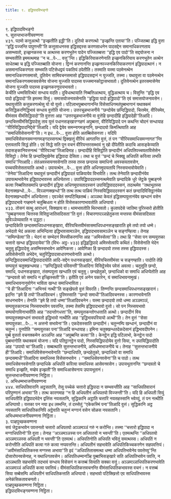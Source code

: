 ```yaml
---
title: ९. इद्धिपादविभङ्गो

---
```

९. इद्धिपादविभङ्गो  
१. सुत्तन्तभाजनीयवण्णना  
४३१. पठमो कत्तुअत्थो ‘‘इज्झतीति इद्धी’’ति। दुतियो करणत्थो ‘‘इज्झन्ति एताया’’ति। पज्‍जितब्बा इद्धि वुत्ता ‘‘इद्धिं पज्‍जन्ति पापुणन्ती’’ति कत्तुसाधनस्स इद्धिसद्दस्स करणसाधनेन पादसद्देन समानाधिकरणताय असम्भवतो, इज्झनकस्स च अत्थस्स करणभूतेन पादेन पज्‍जितब्बत्ता ‘‘इद्धि एव पादो’’ति सद्दयोजना न सम्भवतीति इममत्थमाह ‘‘न च…पे॰… वत्तु’’न्ति। इद्धिकिरियाकरणेनाति इज्झनकिरियाय करणभूतेन अत्थेन साधेतब्बा च इद्धि पज्‍जितब्बाति योजना। द्विन्‍नं करणानन्ति इज्झनपज्‍जनकिरियाकरणानं इद्धिपादत्थानं। न असमानाधिकरणता सम्भवति पटिसेधद्वयं पकतियं ठपेतीति। तस्माति यस्मा पठमेनत्थेन समानाधिकरणसमासो, दुतियेन सामिवचनसमासो इद्धिपादसद्दानं न युज्‍जति, तस्मा। यथावुत्ता वा पठमेनत्थेन समानाधिकरणसमासवसेनेव योजना युज्‍जति पादस्स पज्‍जमानकोट्ठासभावतो। दुतियेनत्थेन इतरसमासेनेव योजना युज्‍जति पादस्स इज्झनकरणूपायभावतो।  
केचीति धम्मसिरित्थेरं सन्धाय वदति। दुविधत्थायाति निब्बत्तिअत्थाय, वुद्धिअत्थाय च। विसुन्ति ‘‘इद्धि एव पादो इद्धिपादो’’ति इमस्मा विसुं। समासयोजनावसेनाति ‘‘इद्धिया पादो इद्धिपादो’’ति एवं समासयोजनावसेन। यथायुत्तोति कत्तुकरणत्थेसु यो यो युत्तो। पटिलाभपुब्बभागानन्ति विसेसाधिगमतंपुब्बभागानं यथाक्‍कमं कत्तिद्धिकरणिद्धिभावं सन्धाय वुत्तोति योजना। उत्तरचूळभाजनीये ‘‘छन्दोयेव छन्दिद्धिपादो, चित्तमेव, वीरियमेव, वीमंसाव वीमंसिद्धिपादो’’ति वुत्तत्ता आह ‘‘उत्तरचूळभाजनीये वा वुत्तेहि छन्दादीहि इद्धिपादेही’’तिआदि।  
छन्दचित्तवीमंसिद्धिपादेसु ताव युत्तं पधानसङ्खारग्गहणं अपुब्बत्ता, वीरियिद्धिपादे पन कथन्ति चोदनं सन्धायाह ‘‘वीरियिद्धिपादनिद्देसे’’तिआदि। यदि द्वेयेव समन्‍नागमङ्गानि, छन्दादयो किमत्थियाति आह ‘‘समाधिविसेसनानी’’ति। न इध…पे॰… वुत्ता होति अतब्बिसेसनत्ता। यदिपि समाधिविसेसनसमन्‍नागमङ्गदस्सनत्थं द्विक्खत्तुं वीरियं आगतन्ति वुत्तं, तं पन ‘‘वीरियसमाधिसमन्‍नागत’’न्ति एत्तावतापि सिद्धं होति। एवं सिद्धे सति पुन वचनं वीरियन्तरसब्भावं नु खो दीपेतीति कदाचि आसङ्केय्याति तदासङ्कानिवत्तनत्थं ‘‘वीरियञ्‍चा’’तिआदिमाह। छन्दादीहि विसिट्ठोति छन्दादीनं अधिपतिपच्‍चयताविसेसेन विसिट्ठो। तेनेव हि छन्दादिमुखेनेव इद्धिपादा देसिता। तथा च वुत्तं ‘‘छन्दं चे भिक्खु अधिपतिं करित्वा लभति समाधि’’न्तिआदि। तंतंअवस्सयनवसेनाति तस्स तस्स छन्दस्स समाधिनो अवस्सयतावसेन, पच्‍चयविसेसतायाति अत्थो। उपायत्थेन…पे॰… वुत्ता होति अधिगमूपायतापि निस्सयभावोयेवाति। ‘‘तेनेवा’’तिआदिना यथावुत्तं छन्दादीनं इद्धिपादतं पाळियायेव विभावेति। तत्थ तेनेवाति छन्दादीनंयेव उपायत्थभावेनेव इद्धिपादभावस्स अधिप्पेतत्ता। उपायिद्धिपाददस्सनत्थमेवाति छन्दादिके धुरे जेट्ठके पुब्बङ्गमे कत्वा निब्बत्तितसमाधि छन्दादीनं इद्धिया अधिगमूपायतादस्सनं उपायिद्धिपाददस्सनं, तदत्थमेव ‘‘तथाभूतस्स वेदनाक्खन्धो…पे॰… विञ्‍ञाणक्खन्धो’’ति तत्थ तत्थ पाळियं निस्सयिद्धिपाददस्सनं कतं छन्दादिविसिट्ठानंयेव वेदनाक्खन्धादीनं अधिप्पेतत्ता। एवञ्‍चेतं सम्पटिच्छितब्बं। अञ्‍ञथा केवलं इद्धिसम्पयुत्तानंयेव खन्धानं वसेन इद्धिपादभावे गय्हमाने चतुब्बिधता न होति विसेसकारणाभावतोति अधिप्पायो।  
४३३. तोसनं सत्थु आराधनं, सिक्खाय वा। थामभावतोति थिरभावतो। कुलापदेसे जातिमा पुरिस्सरो होतीति ‘‘पुब्बङ्गमत्ता चित्तस्स विसिट्ठजातिसदिसता’’ति वुत्तं। विचारणापञ्‍ञाहेतुकत्ता मन्तस्स वीमंसासदिसता सुविञ्‍ञेय्यावाति न उद्धटा।  
छन्दादिकेति छन्दसमाधिपधानसङ्खारा, वीरियचित्तवीमंसासमाधिपधानसङ्खाराति इमे तयो तयो धम्मे। अभेदतो भेदं अकत्वा अभिन्दित्वा इद्धिभावसामञ्‍ञेन, इद्धिपादभावसामञ्‍ञेन च सङ्गण्हित्वा। तेनाह ‘‘सम्पिण्डेत्वा’’ति। भेदनं वा सम्भेदनं मिस्सीकरणन्ति आह ‘‘अमिस्सेत्वा’’ति। तथा हि ‘‘सेसा पन सम्पयुत्तका चत्तारो खन्धा इद्धिपादायेवा’’ति (विभ॰ अट्ठ॰ ४३३) इद्धिइद्धिपादे अमिस्सेत्वापि कथितं। विसेसेनाति भेदेन चतूसु इद्धिपादेसु असम्मिस्सभावेन आवेणिकत्ता। आवेणिका हि छन्दादयो तस्स तस्स इद्धिपादस्स। अविसेसेनाति अभेदेन, चतुरिद्धिपादसाधारणभावेनाति अत्थो।  
छन्दिद्धिपादसमाधिद्धिपादादयोति आदि-सद्देन पधानसङ्खारं, वीरियचित्तवीमंसा च सङ्गण्हाति। पादोति तेहि सम्पयुत्तं चतुक्खन्धमाह। ‘‘छन्दिद्धिपादे पविसन्ती’’तिआदिना विसिट्ठेस्वेव पवेसं अवत्वा। चतूसूति छन्दो, समाधि, पधानसङ्खारा, तंसम्पयुत्ता खन्धाति एवं चतूसु। छन्दहेतुको, छन्दाधिको वा समाधि अधिप्पेतोति आह ‘‘छन्दवतो को समाधि न इज्झिस्सती’’ति। इतीति एवं अनेन पकारेन, यं समाधिभावनामुखं। समाधिभावनानुयोगेन भाविता खन्धा समाधिभाविता।  
‘‘ये ही’’तिआदिना ‘‘अभिनवं नत्थी’’ति सङ्खेपतो वुत्तं विवरति। तिण्णन्ति छन्दसमाधिपधानसङ्खारानं। इदन्ति ‘‘इमे हि तयो’’तिआदिवचनं। पुरिमस्साति ‘‘छन्दो समाधी’’तिआदिवचनस्स। कारणभावेनाति साधनभावेन। तेनाति ‘‘इमे हि तयो धम्मा’’तिआदिवचनेन। यस्मा छन्दादयो तयो धम्मा अञ्‍ञमञ्‍ञं, सम्पयुत्तकानञ्‍च निस्सयभावेन पवत्तन्ति, तस्मा तेसम्पि इद्धिपादभावो वुत्तो। सो पन निस्सयभावो सम्पयोगाविनाभावीति आह ‘‘तदन्तोगधत्ता’’ति, सम्पयुत्तकन्तोगधत्ताति अत्थो। छन्दादीनं विय सम्पयुत्तक्खन्धानं सभावतो इद्धिभावो नत्थीति आह ‘‘इद्धिभावपरियायो अत्थी’’ति। तेन वुत्तं ‘‘सेसा सम्पयुत्तका…पे॰… न अत्तनो सभावेना’’ति। एकदेसस्साति छन्दादीनं। चतुन्‍नम्पि खन्धानं, छन्दादीनं वा चतुन्‍नं। पुनपीति ‘‘सम्पयुत्तका पना’’तिआदिं सन्धायाह। इमिना चतुक्खन्धतदेकदेसानं इद्धिभावदीपनेन।  
पुब्बे वुत्ततो वचनक्‍कमेन अञ्‍ञन्ति आह ‘‘अपुब्बन्ति कत्वा’’ति। केनट्ठेन इद्धि पटिलाभो, केनट्ठेन पादो पुब्बभागोति यथाक्‍कमं योजना। यदि पतिट्ठानट्ठेन पादो, निस्सयिद्धिपादोयेव वुत्तो सिया, न उपायिद्धिपादोति आह ‘‘उपायो चा’’तिआदि। सब्बत्थाति सुत्तन्तभाजनीये, अभिधम्मभाजनीये च। तेनाह ‘‘सुत्तन्तभाजनीये ही’’तिआदि। समाधिविसेसनभावेनाति ‘‘छन्दाधिपति, छन्दहेतुको, छन्दाधिको वा समाधि छन्दसमाधी’’तिआदिना समाधिस्स विसेसनभावेन । ‘‘समाधिसेवनवसेना’’ति च पाठो। तत्थ समाधिसेवनवसेनाति छन्दाधिके अधिपतिं करित्वा समाधिस्स आसेवनवसेन। उपायभूतानन्ति ‘‘छन्दवतो चे समाधि इज्झति, मय्हेव इज्झती’’ति समाधिआसेवनाय उपायभूतानं।  
सुत्तन्तभाजनीयवण्णना निट्ठिता।  
२. अभिधम्मभाजनीयवण्णना  
४४४. साधिपतिवारानि अट्ठसतानि, तेसु पच्‍चेकं चत्तारो इद्धिपादा न सम्भवन्तीति आह ‘‘साधिपतिवारानं परिपुण्णानं अभावा’’ति। तत्थ कारणमाह ‘‘न हि अधिपतीनं अधिपतयो विज्‍जन्ती’’ति। यदि हि अधिपती सियुं साधिपतीति इद्धिपादभेदेन द्वत्तिंस नयसतानि, सुद्धिकानि अट्ठाति चत्तारि नयसहस्सानि भवेय्युं, तं पन नत्थीति अधिप्पायो। यत्तका पन नया इध लब्भन्ति, तं दस्सेतुं ‘‘एकेकस्मिं पना’’तिआदि वुत्तं। सुद्धिकानि अट्ठ नयसतानि साधिपतिकानिपि अट्ठेवाति चतुन्‍नं मग्गानं वसेन सोळस नयसतानि।  
अभिधम्मभाजनीयवण्णना निट्ठिता।  
३. पञ्हपुच्छकवण्णना  
सयं जेट्ठकभावेन पवत्तनतो चत्तारो अधिपतयो अञ्‍ञमञ्‍ञं गरुं न करोन्ति। तस्मा ‘‘चत्तारो इद्धिपादा न मग्गाधिपतिनो’’ति वुत्ता। तेनाह ‘‘अञ्‍ञमञ्‍ञस्स पन अधिपतयो न भवन्ती’’ति। एतमत्थन्ति ‘‘अधिपतयो अञ्‍ञमञ्‍ञस्स अधिपती न भवन्ती’’ति एतमत्थं। अधिपतिनोति अधिपति भवितुं समत्थस्स। अधिपतिं न करोन्तीति अधिपतिं कत्वा गरुं कत्वा नप्पवत्तन्ति। अधिपतीनं सहभावेति अधिपतिकिच्‍चकरणेन सहपवत्तियं। ‘‘अवीमंसाधिपतिकस्स मग्गस्स अभावा’’ति इदं ‘‘अधिपतितासमत्था धम्मा अधिपतिभावेनेव पवत्तेय्यु’’न्ति दोसारोपनवसेनाह, न यथाधिगतवसेन। अधिपतिधम्मानञ्हि पुब्बाभिसङ्खारे सति अधिपतिभावेन पवत्ति, न अञ्‍ञथाति सहभावेपि तदभावं सन्धाय विसेसनं न कत्तब्बं सियाति सक्‍का वत्तुं। अञ्‍ञमञ्‍ञाधिपतिकरणभावेति अञ्‍ञमञ्‍ञं अधिपतिं कत्वा पवत्तियं। वीमंसाधिपतिकत्तवचनन्ति वीमंसाधिपतिकभावस्स वचनं। न वत्तब्बं सिया सब्बेसम्पि अधिपतीनं साधिपतिकत्ताति अधिप्पायो। सहभावो पटिक्खित्तो एव साधिपतिभावस्स अनेकंसिकतावचनतो।  
पञ्हपुच्छकवण्णना निट्ठिता।  
इद्धिपादविभङ्गवण्णना निट्ठिता।  